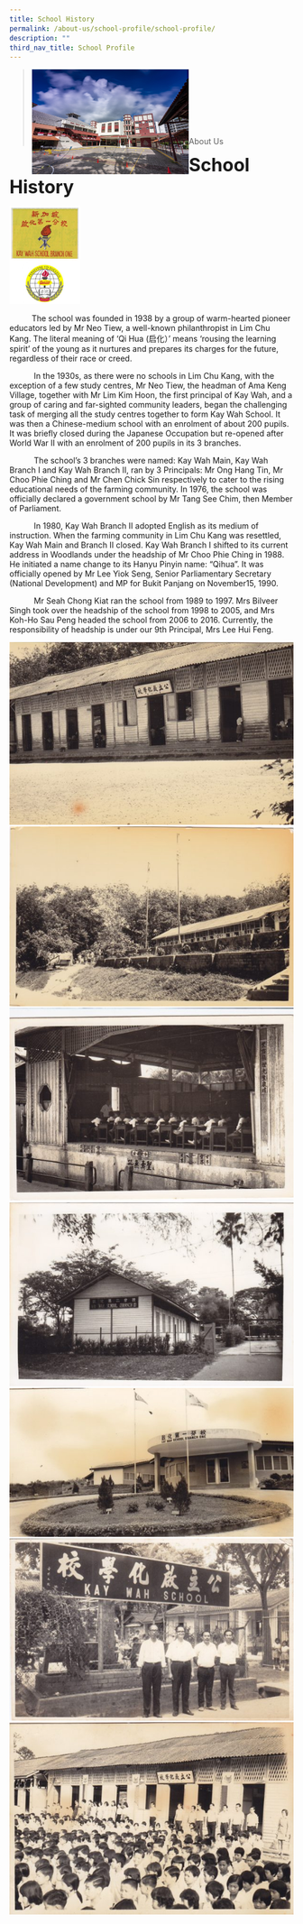 ```yaml
---
title: School History
permalink: /about-us/school-profile/school-profile/
description: ""
third_nav_title: School Profile
---
```

><img src="/images/Picture-1-min.jpg"  
     style="width:60%"
			align="left"><br><br><br><br><br><br><br>
>About Us

**<font size=6>School History</font>**

<img src="/images/About%20Us/school-crest-435x600.jpg"  
     style="width:25%">

          The school was founded in 1938 by a group of warm-hearted pioneer educators led by Mr Neo Tiew, a well-known philanthropist in Lim Chu Kang. The literal meaning of ‘Qi Hua (启化）’ means ‘rousing the learning spirit’ of the young as it nurtures and prepares its charges for the future, regardless of their race or creed.

           In the 1930s, as there were no schools in Lim Chu Kang, with the exception of a few study centres, Mr Neo Tiew, the headman of Ama Keng Village, together with Mr Lim Kim Hoon, the first principal of Kay Wah, and a group of caring and far-sighted community leaders, began the challenging task of merging all the study centres together to form Kay Wah School. It was then a Chinese-medium school with an enrolment of about 200 pupils. It was briefly closed during the Japanese Occupation but re-opened after World War II with an enrolment of 200 pupils in its 3 branches.

           The school’s 3 branches were named: Kay Wah Main, Kay Wah Branch I and Kay Wah Branch II, ran by 3 Principals: Mr Ong Hang Tin, Mr Choo Phie Ching and Mr Chen Chick Sin respectively to cater to the rising educational needs of the farming community. In 1976, the school was officially declared a government school by Mr Tang See Chim, then Member of Parliament.

           In 1980, Kay Wah Branch II adopted English as its medium of instruction. When the farming community in Lim Chu Kang was resettled, Kay Wah Main and Branch II closed. Kay Wah Branch I shifted to its current address in Woodlands under the headship of Mr Choo Phie Ching in 1988. He initiated a name change to its Hanyu Pinyin name: “Qihua”. It was officially opened by Mr Lee Yiok Seng, Senior Parliamentary Secretary (National Development) and MP for Bukit Panjang on November15, 1990.

           Mr Seah Chong Kiat ran the school from 1989 to 1997. Mrs Bilveer Singh took over the headship of the school from 1998 to 2005, and Mrs Koh-Ho Sau Peng headed the school from 2006 to 2016. Currently, the responsibility of headship is under our 9th Principal, Mrs Lee Hui Feng.
					 
![](/images/About%20Us/Kay-Wah-History-Photots_0008-600x386.jpg)
![](/images/About%20Us/Kay-Wah-History-Photots_0013-600x380.jpg)
![](/images/About%20Us/Kay-Wah-History-Photots_0021-600x407.jpg)
![](/images/About%20Us/Kay-Wah-History-Photots_0034-600x388.jpg)
![](/images/About%20Us/Kay-Wah-History-Photots_0036-600x314.jpg)
![](/images/About%20Us/Kay-Wah-History-Photots_0038-600x385.jpg)
![](/images/About%20Us/Kay-Wah-History-Photots_0040-600x406.jpg)